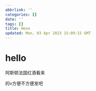```yaml
---
abbrlink: ''
categories: []
date: ''
tags: []
title: Hexo
updated: Mon, 03 Apr 2023 15:09:15 GMT
---
```

# hello

阿斯顿法国红酒看来

的v方便不方便发吧
